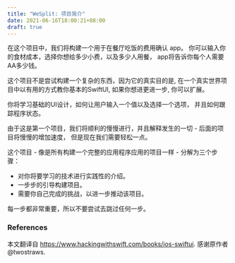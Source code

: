 ```yaml
---
title: "WeSplit: 项目简介"
date: 2021-06-16T18:00:21+08:00
draft: true
---
```


<!--
In this project we’re going to be building a check-splitting app that you might use after eating at a restaurant – 
you enter the cost of your food, select how much of a tip you want to leave, and how many people you’re with, 
and it will tell you how much each person needs to pay.


This project isn’t trying to build anything complicated(复杂的, complicate -> 复杂), because its real purpose[目的] is to teach you the basics of SwiftUI in a useful way while also giving you a real-world project you can expand on further if you want.
-->
在这个项目中，我们将构建一个用于在餐厅吃饭的费用确认 app。
你可以输入你的食材成本，选择你想给多少小费，以及多少人用餐，
app将告诉你每个人需要AA多少钱。


这个项目不是尝试构建一个复杂的东西，因为它的真实目的是,
在一个真实世界项目中以有用的方式教你基本的SwiftUI,
如果你想进更进一步, 你可以扩展。

<!--
You’ll learn the basics of UI design, how to let users enter values and select from options, and how to track program state. As this is the first project, we’ll be going nice and slow and explaining everything along the way – subsequent[随后] projects will slowly increase the speed, but for now we’re taking it easy.
-->
你将学习基础的UI设计，如何让用户输入一个值以及选择一个选项，
并且如何跟踪程序状态。

由于这是第一个项目，我们将顺利的慢慢进行，并且解释发生的一切 - 后面的项目将慢慢的增加速度，
但是现在我们需要轻松一点。

<!--
This project – like all the projects that involve building a complete app – is broken down into three stages:

A hands-on introduction to all the techniques you’ll be learning.
A step-by-step guide to build the project.
Challenges for you to complete on your own, to take the project further.
Each of those are important, so don’t try to rush past any of them.
-->
这个项目 - 像是所有构建一个完整的应用程序应用的项目一样 - 分解为三个步骤：

- 对你将要学习的技术进行实践性的介绍。
- 一步步的引导构建项目。
- 需要你自己完成的挑战，以进一步推动该项目。

每一步都非常重要，所以不要尝试去跳过任何一步。



### References
本文翻译自 https://www.hackingwithswift.com/books/ios-swiftui.
感谢原作者 @twostraws.

<!--
产出生词: 
subsequent 后续, 随后。

complicate 复杂

further 进一步

purpose 目的 （跟target有啥区别需要研究一下）

techniques 技术

like 在部分语义下有 “像” 的意思
-->